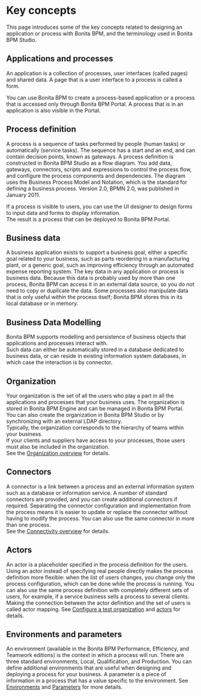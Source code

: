 # Key concepts

This page introduces some of the key concepts related to designing an application or process with Bonita BPM, and the terminology used in Bonita BPM Studio.

## Applications and processes

An application is a collection of processes, user interfaces (called pages) and shared data. A page that is a user interface to a process is called a form. 

You can use Bonita BPM to create a process-based application or a process that is accessed only through Bonita BPM Portal. A process that is in an application is also visible in the Portal.

## Process definition

A process is a sequence of tasks performed by people (human tasks) or automatically (service tasks). The sequence has a start and an end, and can contain decision points, known as gateways. A process definition is constructed in Bonita BPM Studio as a flow diagram. You add data, gateways, connectors, scripts and expressions to control the process flow, and configure the process components and dependencies. The diagram uses the Business Process Model and Notation, which is the standard for defining a business process. Version 2.0, BPMN 2.0, was published in January 2011\.

If a process is visible to users, you can use the UI designer to design forms to input data and forms to display information.  
The result is a process that can be deployed to Bonita BPM Portal.

## Business data

A business application exists to support a business goal, either a specific goal related to your business, such as parts reordering in a manufacturing plant, or a generic goal, such as improving efficiency through an automated expense reporting system. The key data in any application or process is business data. Because this data is probably used by more than one process, Bonita BPM can access it in an external data source, so you do not need to copy or duplicate the data. Some processes also manipulate data that is only useful within the process itself; Bonita BPM stores this in its local database or in memory.

## Business Data Modelling

Bonita BPM supports modelling and persistence of business objects that applications and processes interact with.   
Such data can either be automatically stored in a database dedicated to business data, or can reside in existing information system databases, in which case the interaction is by connector.

## Organization

Your organization is the set of all the users who play a part in all the applications and processes that your business uses. The organization is stored in Bonita BPM Engine and can be managed in Bonita BPM Portal.  
You can also create the organization in Bonita BPM Studio or by synchronizing with an external LDAP directory.   
Typically, the organization corresponds to the hierarchy of teams within your business.  
If your clients and suppliers have access to your processes, those users must also be included in the organization.  
See the [Organization overview](organization-overview.md) for details.

## Connectors

A connector is a link between a process and an external information system such as a database or information service. A number of standard connectors are provided, and you can create additional connectors if required. Separating the connector configuration and implementation from the process means it is easier to update or replace the connector without having to modify the process. You can 
also use the same connector in more than one process.  
See the [Connectivity overview](connectivity-overview.md) for details.

## Actors

An actor is a placeholder specified in the process definition for the users. Using an actor instead of specifying real people directly makes the process definition more flexible: when the list of users changes, you change only the process configuration, which can be done while the process is running. You can also use the same process definition with completely different sets of users, for example, if a service business sells a process to several clients. Making the connection between the actor definition and the set of users is called actor mapping. See [Configure a test organization](organization-management-in-bonita-bpm-studio.md) and [actors](actors.md) for
details.

## Environments and parameters

An environment (available in the Bonita BPM Performance, Efficiency, and Teamwork editions) is the context in which a process will run. There are three standard environments, Local, Qualification, and Production. You can define additional environments that are useful when designing and deploying a process for your business. A parameter is a piece of information in a process that has a value specific to the environment. See [Environments](environments.md) and [Parameters](parameters.md) for more details.
